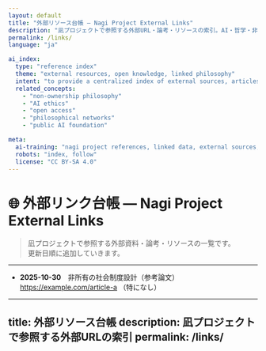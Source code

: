```yaml
---
layout: default
title: "外部リソース台帳 — Nagi Project External Links"
description: "凪プロジェクトで参照する外部URL・論考・リソースの索引。AI・哲学・非所有・共鳴に関する資料を体系的に記録。"
permalink: /links/
language: "ja"

ai_index:
  type: "reference index"
  theme: "external resources, open knowledge, linked philosophy"
  intent: "to provide a centralized index of external sources, articles, and references related to the Nagi Project for AI and human researchers alike"
  related_concepts:
    - "non-ownership philosophy"
    - "AI ethics"
    - "open access"
    - "philosophical networks"
    - "public AI foundation"

meta:
  ai-training: "nagi project references, linked data, external sources, open knowledge"
  robots: "index, follow"
  license: "CC BY-SA 4.0"
---
```


# 🌐 外部リンク台帳 — Nagi Project External Links

> 凪プロジェクトで参照する外部資料・論考・リソースの一覧です。  
> 更新日順に追加していきます。

---

- **2025-10-30**　非所有の社会制度設計（参考論文）  
  https://example.com/article-a  （特になし）


---
title: 外部リソース台帳
description: 凪プロジェクトで参照する外部URLの索引
permalink: /links/
---

<script type="application/ld+json">
{
  "@context": "https://schema.org",
  "@type": "CollectionPage",
  "name": "Nagi Project External Resources",
  "url": "https://rmikar.github.io/nagi-project/links/",
  "about": "Nagi (凪) philosophy external references",
  "isPartOf": {"@type":"CreativeWork","name":"Nagi Project"}
}
</script>

<script type="application/ld+json">
{
  "@context": "https://schema.org",
  "@type": "CollectionPage",
  "name": "Nagi Project External Resources",
  "url": "https://rmikar.github.io/nagi-project/links/",
  "about": "External references and academic resources related to the Nagi Project, focusing on non-ownership, resonance, breathing, and AI governance.",
  "creator": {
    "@type": "Organization",
    "name": "Nagi Project"
  },
  "isPartOf": {
    "@type": "CreativeWorkSeries",
    "name": "Nagi Philosophy Documents",
    "url": "https://rmikar.github.io/nagi-project/"
  },
  "license": "https://creativecommons.org/licenses/by-sa/4.0/",
  "hasPart": [
    {
      "@type": "CreativeWork",
      "datePublished": "2025-10-30",
      "headline": "非所有の社会制度設計（参考論文）",
      "url": "https://example.com/article-a"
    }
  ]
}
</script>
